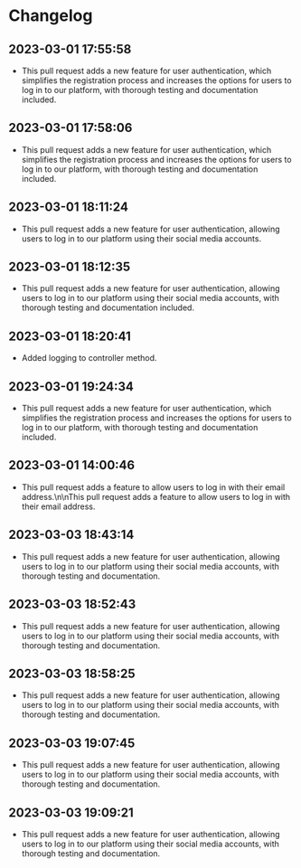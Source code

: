# Changelog

 ## 2023-03-01 17:55:58
 * This pull request adds a new feature for user authentication, which simplifies the registration process and increases the options for users to log in to our platform, with thorough testing and documentation included.

 ## 2023-03-01 17:58:06
 * This pull request adds a new feature for user authentication, which simplifies the registration process and increases the options for users to log in to our platform, with thorough testing and documentation included.

 ## 2023-03-01 18:11:24
 * This pull request adds a new feature for user authentication, allowing users to log in to our platform using their social media accounts.

 ## 2023-03-01 18:12:35
 * This pull request adds a new feature for user authentication, allowing users to log in to our platform using their social media accounts, with thorough testing and documentation included.

 ## 2023-03-01 18:20:41
 * Added logging to controller method.
 ## 2023-03-01 19:24:34
 * This pull request adds a new feature for user authentication, which simplifies the registration process and increases the options for users to log in to our platform, with thorough testing and documentation included.

 ## 2023-03-01 14:00:46
 * This pull request adds a feature to allow users to log in with their email address.\n\nThis pull request adds a feature to allow users to log in with their email address.


 ## 2023-03-03 18:43:14
 * This pull request adds a new feature for user authentication, allowing users to log in to our platform using their social media accounts, with thorough testing and documentation.

 ## 2023-03-03 18:52:43
 * This pull request adds a new feature for user authentication, allowing users to log in to our platform using their social media accounts, with thorough testing and documentation.

 ## 2023-03-03 18:58:25
 * This pull request adds a new feature for user authentication, allowing users to log in to our platform using their social media accounts, with thorough testing and documentation.

 ## 2023-03-03 19:07:45
 * This pull request adds a new feature for user authentication, allowing users to log in to our platform using their social media accounts, with thorough testing and documentation.

 ## 2023-03-03 19:09:21
 * This pull request adds a new feature for user authentication, allowing users to log in to our platform using their social media accounts, with thorough testing and documentation.
